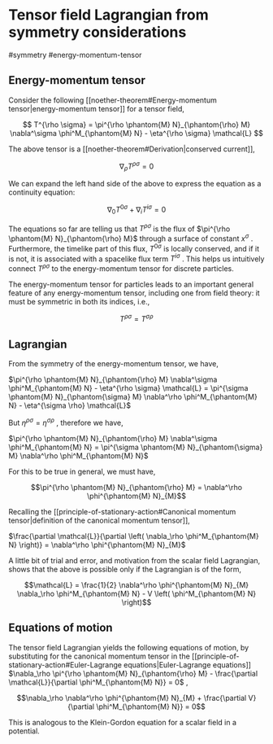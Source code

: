 # Tensor field Lagrangian from symmetry considerations
#symmetry #energy-momentum-tensor

## Energy-momentum tensor
Consider the following [[noether-theorem#Energy-momentum tensor|energy-momentum tensor]] for a tensor field,

$$
T^{\rho \sigma} = \pi^{\rho \phantom{M} N}_{\phantom{\rho} M} \nabla^\sigma \phi^M_{\phantom{M} N} - \eta^{\rho \sigma} \mathcal{L}
$$

The above tensor is a [[noether-theorem#Derivation|conserved current]],

$$\nabla_\rho T^{\rho \sigma} = 0$$

We can expand the left hand side of the above to express the equation as a continuity equation:

$$\nabla_0 T^{0 \sigma} + \nabla_i T^{i \sigma} = 0$$

The equations so far are telling us that $T^{\rho \sigma}$ is the flux of $\pi^{\rho \phantom{M} N}_{\phantom{\rho} M}$ through a surface of constant $x^\sigma$ . Furthermore, the timelike part of this flux, $T^{0 \sigma}$ is locally conserved, and if it is not, it is associated with a spacelike flux term $T^{i \sigma}$ . This helps us intuitively connect $T^{\rho \sigma}$ to the energy-momentum tensor for discrete particles.

The energy-momentum tensor for particles leads to an important general feature of any energy-momentum tensor, including one from field theory: it must be symmetric in both its indices, i.e.,

$$T^{\rho \sigma} = T^{\sigma \rho}$$

## Lagrangian
From the symmetry of the energy-momentum tensor, we have,

$\pi^{\rho \phantom{M} N}_{\phantom{\rho} M} \nabla^\sigma \phi^M_{\phantom{M} N} - \eta^{\rho \sigma} \mathcal{L} = \pi^{\sigma \phantom{M} N}_{\phantom{\sigma} M} \nabla^\rho \phi^M_{\phantom{M} N} - \eta^{\sigma \rho} \mathcal{L}$

But $\eta^{\rho \sigma} = \eta^{\sigma \rho}$ , therefore we have,

$\pi^{\rho \phantom{M} N}_{\phantom{\rho} M} \nabla^\sigma \phi^M_{\phantom{M} N} = \pi^{\sigma \phantom{M} N}_{\phantom{\sigma} M} \nabla^\rho \phi^M_{\phantom{M} N}$

For this to be true in general, we must have,

$$\pi^{\rho \phantom{M} N}_{\phantom{\rho} M} = \nabla^\rho \phi^{\phantom{M} N}_{M}$$

Recalling the [[principle-of-stationary-action#Canonical momentum tensor|definition of the canonical momentum tensor]],

$\frac{\partial \mathcal{L}}{\partial \left( \nabla_\rho \phi^M_{\phantom{M} N} \right)} = \nabla^\rho \phi^{\phantom{M} N}_{M}$

A little bit of trial and error, and motivation from the scalar field Lagrangian, shows that the above is possible only if the Lagrangian is of the form,

$$\mathcal{L} = \frac{1}{2} \nabla^\rho \phi^{\phantom{M} N}_{M} \nabla_\rho \phi^M_{\phantom{M} N} - V \left( \phi^M_{\phantom{M} N} \right)$$
## Equations of motion
The tensor field Lagrangian yields the following equations of motion, by substituting for the canonical momentum tensor in the [[principle-of-stationary-action#Euler-Lagrange equations|Euler-Lagrange equations]] $\nabla_\rho \pi^{\rho \phantom{M} N}_{\phantom{\rho} M} - \frac{\partial \mathcal{L}}{\partial \phi^M_{\phantom{M} N}} = 0$ ,

$$\nabla_\rho \nabla^\rho \phi^{\phantom{M} N}_{M} + \frac{\partial V}{\partial \phi^M_{\phantom{M} N}} = 0$$

This is analogous to the Klein-Gordon equation for a scalar field in a potential.
